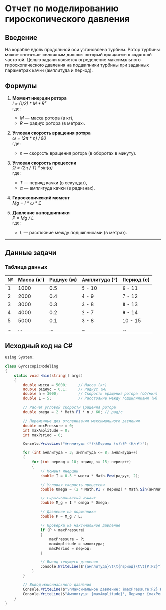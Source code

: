 # Отчет по моделированию гироскопического давления

## Введение

На корабле вдоль продольной оси установлена турбина. Ротор турбины может считаться сплошным диском, который вращается с заданной частотой. Целью задачи является определение максимального гироскопического давления на подшипники турбины при заданных параметрах качки (амплитуда и период).

## Формулы

1. **Момент инерции ротора**  
   *I = (1/2) * M * R²*  
   где:  
   - *M* — масса ротора (в кг),  
   - *R* — радиус ротора (в метрах).

2. **Угловая скорость вращения ротора**  
   *ω = (2π * n) / 60*  
   где:  
   - *n* — скорость вращения ротора (в оборотах в минуту).

3. **Угловая скорость прецессии**  
   *Ω = (2π / T) * sin(α)*  
   где:  
   - *T* — период качки (в секундах),  
   - *α* — амплитуда качки (в радианах).

4. **Гироскопический момент**  
   *Mg = I * ω * Ω*

5. **Давление на подшипники**  
   *P = Mg / L*  
   где:  
   - *L* — расстояние между подшипниками (в метрах).

---


## Данные задачи

### Таблица данных

| №  | Масса (кг) | Радиус (м) | Амплитуда (°) | Период (с) |
|----|------------|------------|---------------|------------|
| 1  | 1000       | 0.5        | 5 - 10        | 6 - 11     |
| 2  | 2000       | 0.4        | 4 - 9         | 7 - 12     |
| 3  | 3000       | 0.3        | 3 - 8         | 8 - 13     |
| 4  | 4000       | 0.2        | 2 - 7         | 9 - 14     |
| 5  | 5000       | 0.1        | 3 - 8         | 10 - 15    |
| ...| ...        | ...        | ...           | ...        |

## Исходный код на C#

```csharp
﻿using System;

class GyroscopicModeling
{
    static void Main(string[] args)
    {
        double масса = 5000;     // Масса (кг)
        double радиус = 0.1;     // Радиус (м)
        double n = 3000;         // Скорость вращения ротора (об/мин)
        double L = 5;            // Расстояние между подшипниками (м)

        // Расчет угловой скорости вращения ротора
        double omega = 2 * Math.PI * n / 60; // рад/с

        // Переменные для отслеживания максимального давления
        double maxPressure = 0;
        int maxAmplitude = 0;
        int maxPeriod = 0;

        Console.WriteLine("Амплитуда (°)\tПериод (с)\tP (Н/м²)");

        for (int амплитуда = 3; амплитуда <= 8; амплитуда++)
        {
            for (int период = 10; период <= 15; период++)
            {
                // Момент инерции
                double I = 0.5 * масса * Math.Pow(радиус, 2);

                // Угловая скорость прецессии
                double Omega = (2 * Math.PI / период) * Math.Sin(амплитуда * Math.PI / 180);

                // Гироскопический момент
                double M_g = I * omega * Omega;

                // Давление на подшипники
                double P = M_g / L;

                // Проверка на максимальное давление
                if (P > maxPressure)
                {
                    maxPressure = P;
                    maxAmplitude = амплитуда;
                    maxPeriod = период;
                }

                // Вывод текущего давления
                Console.WriteLine($"{амплитуда}\t\t{период}\t\t{P:F2}");
            }
        }

        // Вывод максимального давления
        Console.WriteLine($"\nМаксимальное давление: {maxPressure:F2} Н/м²");
        Console.WriteLine($"Амплитуда: {maxAmplitude}°, Период: {maxPeriod} с");
    }
}
